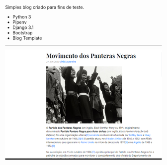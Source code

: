 Simples blog criado para fins de teste.
<ul>
  <li>Python 3</li>
  <li>Pipenv</li>
  <li>Django 3.1</li>
  <li>Bootstrap</li>
  <li>Blog Template</li>
</ul>
<hr/>
<img src='print_blog.png'>
